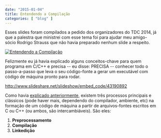 ```yaml
---
date: "2015-01-04"
title: Entendendo a Compilação
categories: [ "blog" ]
---
```

Esses slides foram compilados a pedido dos organizadores do TDC 2014, já que a palestra que ministrei com esse tema foi para ajudar meu amigo-sócio Rodrigo Strauss que não havia preparado nenhum slide a respeito.

<a href="/images/HN61RHd.jpg" title="Entendendo a Compilação by Wanderley Caloni, on Flickr"><img src="/images/16012084700_545179bfde_z.jpg" alt="Entendendo a Compilação"></a>

Felizmente eu já havia explicado alguns conceitos-chave para quem programa em C/C++ e precisa -- eu disse: PRECISA -- conhecer todo o passo-a-passo que leva o seu código-fonte a gerar um executável com código de máquina pronto para rodar.

http://www.slideshare.net/slideshow/embed_code/43190892

Como havia [explicado anteriormente](../os-diferentes-erros-na-linguagem-c), existem três processos principais e clássicos (pode haver mais, dependendo do compilador, ambiente, etc) na formação de um código de máquina a partir de arquivos-fontes escritos em C ou C++ (ou ambos, são intercambiáveis). São eles:

 1. __Preprocessamento__
 2. __Compilação__
 3. __Linkedição__

